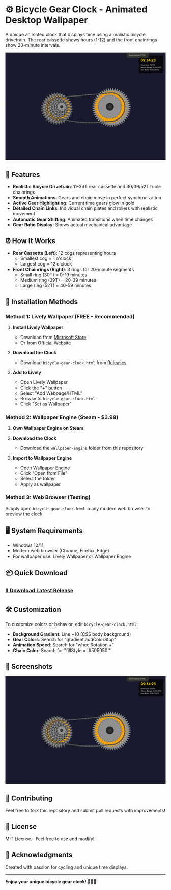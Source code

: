 # ⚙️ Bicycle Gear Clock - Animated Desktop Wallpaper

A unique animated clock that displays time using a realistic bicycle drivetrain. The rear cassette shows hours (1-12) and the front chainrings show 20-minute intervals.

![Preview](screenshots/preview.png)

## 🎥 Features

- **Realistic Bicycle Drivetrain**: 11-36T rear cassette and 30/39/52T triple chainrings
- **Smooth Animations**: Gears and chain move in perfect synchronization
- **Active Gear Highlighting**: Current time gears glow in gold
- **Detailed Chain Links**: Individual chain plates and rollers with realistic movement
- **Automatic Gear Shifting**: Animated transitions when time changes
- **Gear Ratio Display**: Shows actual mechanical advantage

## ⏰ How It Works

- **Rear Cassette (Left)**: 12 cogs representing hours
  - Smallest cog = 1 o'clock
  - Largest cog = 12 o'clock
- **Front Chainrings (Right)**: 3 rings for 20-minute segments
  - Small ring (30T) = 0-19 minutes
  - Medium ring (39T) = 20-39 minutes
  - Large ring (52T) = 40-59 minutes

## 💾 Installation Methods

### Method 1: Lively Wallpaper (FREE - Recommended)

1. **Install Lively Wallpaper**
   - Download from [Microsoft Store](https://www.microsoft.com/store/productId/9NTM2QC6QWS7)
   - Or from [Official Website](https://www.rocksdanister.com/lively/)

2. **Download the Clock**
   - Download `bicycle-gear-clock.html` from [Releases](https://github.com/YOUR_USERNAME/bicycle-gear-clock/releases)

3. **Add to Lively**
   - Open Lively Wallpaper
   - Click the "+" button
   - Select "Add Webpage/HTML"
   - Browse to `bicycle-gear-clock.html`
   - Click "Set as Wallpaper"

### Method 2: Wallpaper Engine (Steam - $3.99)

1. **Own Wallpaper Engine on Steam**

2. **Download the Clock**
   - Download the `wallpaper-engine` folder from this repository

3. **Import to Wallpaper Engine**
   - Open Wallpaper Engine
   - Click "Open from File"
   - Select the folder
   - Apply as wallpaper

### Method 3: Web Browser (Testing)

Simply open `bicycle-gear-clock.html` in any modern web browser to preview the clock.

## 🖥️ System Requirements

- Windows 10/11
- Modern web browser (Chrome, Firefox, Edge)
- For wallpaper use: Lively Wallpaper or Wallpaper Engine

## 📦 Quick Download

### [⬇️ Download Latest Release](https://github.com/YOUR_USERNAME/bicycle-gear-clock/releases/latest)

## 🛠️ Customization

To customize colors or behavior, edit `bicycle-gear-clock.html`:

- **Background Gradient**: Line ~10 (CSS body background)
- **Gear Colors**: Search for "gradient.addColorStop"
- **Animation Speed**: Search for "wheelRotation +"
- **Chain Color**: Search for "fillStyle = '#505050'"

## 📸 Screenshots

![Full View](screenshots/preview.png)

## 🤝 Contributing

Feel free to fork this repository and submit pull requests with improvements!

## 📄 License

MIT License - Feel free to use and modify!

## 🙏 Acknowledgments

Created with passion for cycling and unique time displays.

---

**Enjoy your unique bicycle gear clock!** 🚴‍♂️⏰

